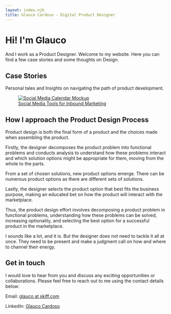 ```yaml
---
layout: index.njk
title: Glauco Cardoso - Digital Product Designer
---
```


# Hi! I'm Glauco
<p class="lead-paragraph">
And I work as a Product Designer. Welcome to my website. Here you can find a few case stories and some thoughts on Design.
</p>

## Case Stories
<p class="lead-paragraph">
Personal tales and Insights on navigating the path of product development.
</p>

<a href="cases/social-media-tools">
<figure>
<img src="/assets/img/social-media-tools/monthly-calendar.png" alt="Social Media Calendar Mockup" title="Social Media Tools for Inbound Marketing">
<figcaption>
Social Media Tools for Inbound Marketing
</figcaption>
</figure>
</a>

## How I approach the Product Design Process
<p class="lead-paragraph">
Product design is both the final form of a product and the choices made when assembling the product.
</p>

Firstly, the designer decomposes the product problem into functional problems and conducts analysis to understand how these problems interact and which solution options might be appropriate for them, moving from the whole to the parts.

From a set of chosen solutions, new product options emerge. There can be numerous product options as there are different sets of solutions.

Lastly, the designer selects the product option that best fits the business purpose, making an educated bet on how the product will interact with the marketplace.

Thus, the product design effort involves decomposing a product problem in functional problems, understanding how these problems can be solved, increasing optionality, and selecting the best option for a successful product in the marketplace.

I sounds like a lot, and it is. But the designer does not need to tackle it all at once. They need to be present and make a judgment call on how and where to channel their energy.

## Get in touch
<p class="">
I would love to hear from you and discuss any exciting opportunities or collaborations. Please feel free to reach out to me using the contact details below:
</p>

Email: [glauco at skiff.com](mailto:glauco@skiff.com)

LinkedIn: [Glauco Cardoso](https://www.linkedin.com/in/glaucocardoso/)